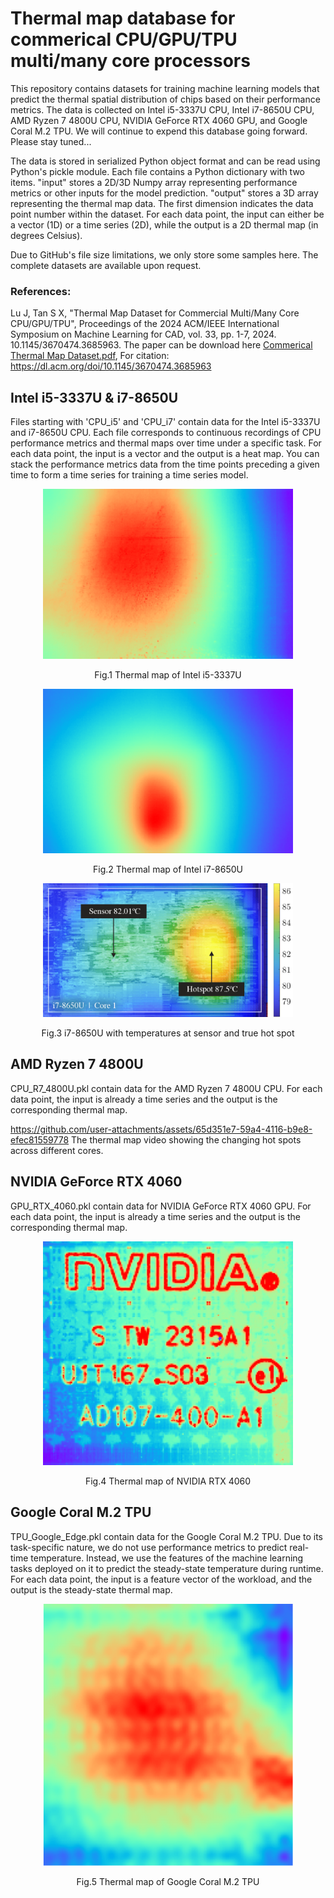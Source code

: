 # Thermal map database for commerical CPU/GPU/TPU multi/many core processors
 
This repository contains datasets for training machine learning models that predict the thermal spatial distribution of chips based on their performance metrics. The data is collected on Intel i5-3337U CPU, Intel i7-8650U CPU, AMD Ryzen 7 4800U CPU, NVIDIA GeForce RTX 4060 GPU, and Google Coral M.2 TPU. We will continue to expend this database going forward. Please stay tuned...

The data is stored in serialized Python object format and can be read using Python's pickle module. Each file contains a Python dictionary with two items. "input" stores a 2D/3D Numpy array representing performance metrics or other inputs for the model prediction. "output" stores a 3D array representing the thermal map data. The first dimension indicates the data point number within the dataset. For each data point, the input can either be a vector (1D) or a time series (2D), while the output is a 2D thermal map (in degrees Celsius).

Due to GitHub's file size limitations, we only store some samples here. The complete datasets are available upon request.

### References: 
Lu J, Tan S X, "Thermal Map Dataset for Commercial Multi/Many Core CPU/GPU/TPU", Proceedings of the 2024 ACM/IEEE International Symposium on Machine Learning for CAD, vol. 33, pp. 1-7, 2024. 10.1145/3670474.3685963. The paper can be download here [Commerical Thermal Map Dataset.pdf](https://github.com/user-attachments/files/17787524/Commerical.Thermal.Map.Dataset.pdf), For citation: https://dl.acm.org/doi/10.1145/3670474.3685963





## Intel i5-3337U & i7-8650U

Files starting with 'CPU_i5' and 'CPU_i7' contain data for the Intel i5-3337U and i7-8650U CPU. Each file corresponds to continuous recordings of CPU performance metrics and thermal maps over time under a specific task. For each data point, the input is a vector and the output is a heat map. You can stack the performance metrics data from the time points preceding a given time to form a time series for training a time series model.

<figure>
  <p align="center" width="100%">
    <img src="https://github.com/sheldonucr/commercial_thermal_map_dataset/blob/main/fig/thermal_map_i5_3337U.png" width="400">
    <figcaption><p align="center">Fig.1 Thermal map of Intel i5-3337U</p></figcaption>
  </p>
</figure>

<figure>
  <p align="center" width="100%">
    <img src="https://github.com/sheldonucr/commercial_thermal_map_dataset/blob/main/fig/thermal_map_i7_8650U.png" width="400">
    <figcaption><p align="center">Fig.2 Thermal map of Intel i7-8650U</p></figcaption>
  </p>
</figure>

<figure>
  <p align="center" width="100%">
    <img src="https://github.com/sheldonucr/commercial_thermal_map_dataset/blob/main/fig/i7_hotspot.png" width="400">
    <figcaption><p align="center">Fig.3 i7-8650U with temperatures at sensor and true hot spot</p></figcaption>
  </p>
</figure>


## AMD Ryzen 7 4800U

CPU_R7_4800U.pkl contain data for the AMD Ryzen 7 4800U CPU.  For each data point, the input is already a time series and the output is the corresponding thermal map.

https://github.com/user-attachments/assets/65d351e7-59a4-4116-b9e8-efec81559778
The thermal map video showing the changing hot spots across different cores.


## NVIDIA GeForce RTX 4060

GPU_RTX_4060.pkl contain data for  NVIDIA GeForce RTX 4060 GPU. For each data point, the input is already a time series and the output is the corresponding thermal map.

<figure>
  <p align="center" width="100%">
    <img src="https://github.com/sheldonucr/commercial_thermal_map_dataset/blob/main/fig/thermal_map_RTX_4060.png" width="400">
    <figcaption><p align="center">Fig.4 Thermal map of NVIDIA RTX 4060</p></figcaption>
  </p>
</figure>


## Google Coral M.2 TPU

TPU_Google_Edge.pkl contain data for the Google Coral M.2 TPU. Due to its task-specific nature, we do not use performance metrics to predict real-time temperature. Instead, we use the features of the machine learning tasks deployed on it to predict the steady-state temperature during runtime. For each data point, the input is a feature vector of the workload, and the output is the steady-state thermal map.

<figure>
  <p align="center" width="100%">
    <img src="https://github.com/sheldonucr/commercial_thermal_map_dataset/blob/main/fig/thermal_map_Google_Edge.png" width="400">
    <figcaption><p align="center">Fig.5 Thermal map of Google Coral M.2 TPU</p></figcaption>
  </p>
</figure>
